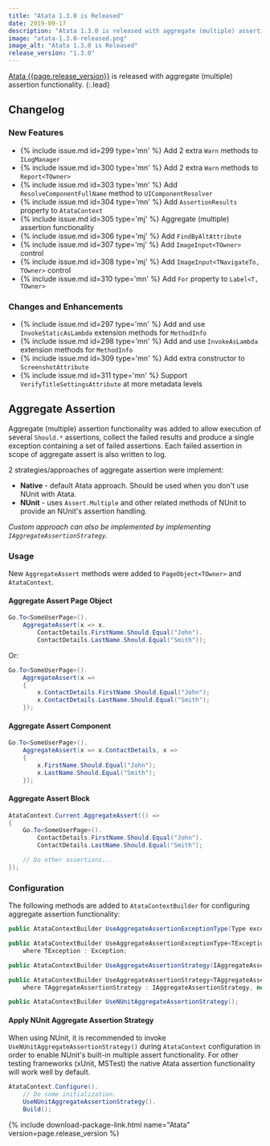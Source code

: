 ```yaml
---
title: "Atata 1.3.0 is Released"
date: 2019-09-17
description: "Atata 1.3.0 is released with aggregate (multiple) assertion functionality."
image: "atata-1.3.0-released.png"
image_alt: "Atata 1.3.0 is Released"
release_version: "1.3.0"
---
```


[Atata {{page.release_version}}](https://www.nuget.org/packages/Atata/{{page.release_version}})
is released with aggregate (multiple) assertion functionality.
{:.lead}

<!--more-->

## Changelog

### New Features

- {% include issue.md id=299 type='mn' %} Add 2 extra `Warn` methods to `ILogManager`
- {% include issue.md id=300 type='mn' %} Add 2 extra `Warn` methods to `Report<TOwner>`
- {% include issue.md id=303 type='mn' %} Add `ResolveComponentFullName` method to `UIComponentResolver`
- {% include issue.md id=304 type='mn' %} Add `AssertionResults` property to `AtataContext`
- {% include issue.md id=305 type='mj' %} Aggregate (multiple) assertion functionality
- {% include issue.md id=306 type='mj' %} Add `FindByAltAttribute`
- {% include issue.md id=307 type='mj' %} Add `ImageInput<TOwner>` control
- {% include issue.md id=308 type='mj' %} Add `ImageInput<TNavigateTo, TOwner>` control
- {% include issue.md id=310 type='mn' %} Add `For` property to `Label<T, TOwner>`

### Changes and Enhancements

- {% include issue.md id=297 type='mn' %} Add and use `InvokeStaticAsLambda` extension methods for `MethodInfo`
- {% include issue.md id=298 type='mn' %} Add and use `InvokeAsLambda` extension methods for `MethodInfo`
- {% include issue.md id=309 type='mn' %} Add extra constructor to `ScreenshotAttribute`
- {% include issue.md id=311 type='mn' %} Support `VerifyTitleSettingsAttribute` at more metadata levels

## Aggregate Assertion

Aggregate (multiple) assertion functionality was added to allow execution of several `Should.*` assertions,
collect the failed results and produce a single exception containing a set of failed assertions.
Each failed assertion in scope of aggregate assert is also written to log.

2 strategies/approaches of aggregate assertion were implement:
- **Native** - default Atata approach. Should be used when you don't use NUnit with Atata.
- **NUnit** - uses `Assert.Multiple` and other related methods of NUnit to provide an NUnit's assertion handling.

*Custom approach can also be implemented by implementing `IAggregateAssertionStrategy`.*

### Usage

New `AggregateAssert` methods were added to `PageObject<TOwner>` and `AtataContext`.

#### Aggregate Assert Page Object

```cs
Go.To<SomeUserPage>().
    AggregateAssert(x => x.
        ContactDetails.FirstName.Should.Equal("John").
        ContactDetails.LastName.Should.Equal("Smith"));
```

Or:

```cs
Go.To<SomeUserPage>().
    AggregateAssert(x =>
    {
        x.ContactDetails.FirstName.Should.Equal("John");
        x.ContactDetails.LastName.Should.Equal("Smith");
    });
```

#### Aggregate Assert Component

```cs
Go.To<SomeUserPage>().
    AggregateAssert(x => x.ContactDetails, x =>
    {
        x.FirstName.Should.Equal("John");
        x.LastName.Should.Equal("Smith");
    });
```

#### Aggregate Assert Block

```cs
AtataContext.Current.AggregateAssert(() =>
{
    Go.To<SomeUserPage>().
        ContactDetails.FirstName.Should.Equal("John").
        ContactDetails.LastName.Should.Equal("Smith");

    // Do other assertions...
});
```

### Configuration

The following methods are added to `AtataContextBuilder` for configuring aggregate assertion functionality:

```cs
public AtataContextBuilder UseAggregateAssertionExceptionType(Type exceptionType);

public AtataContextBuilder UseAggregateAssertionExceptionType<TException>()
    where TException : Exception;

public AtataContextBuilder UseAggregateAssertionStrategy(IAggregateAssertionStrategy strategy);

public AtataContextBuilder UseAggregateAssertionStrategy<TAggregateAssertionStrategy>()
    where TAggregateAssertionStrategy : IAggregateAssertionStrategy, new();

public AtataContextBuilder UseNUnitAggregateAssertionStrategy();
```

#### Apply NUnit Aggregate Assertion Strategy

When using NUnit, it is recommended to invoke `UseNUnitAggregateAssertionStrategy()` during `AtataContext` configuration in order to enable NUnit's built-in multiple assert functionality.
For other testing frameworks (xUnit, MSTest) the native Atata assertion functionality will work well by default.

```cs
AtataContext.Configure().
    // Do some initialization.
    UseNUnitAggregateAssertionStrategy().
    Build();

```

{% include download-package-link.html name="Atata" version=page.release_version %}